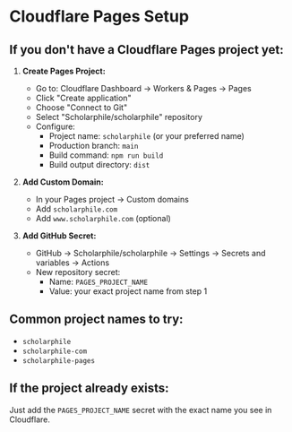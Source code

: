 # Cloudflare Pages Setup

## If you don't have a Cloudflare Pages project yet:

1. **Create Pages Project:**
   - Go to: Cloudflare Dashboard → Workers & Pages → Pages
   - Click "Create application"
   - Choose "Connect to Git"
   - Select "Scholarphile/scholarphile" repository
   - Configure:
     - Project name: `scholarphile` (or your preferred name)
     - Production branch: `main`
     - Build command: `npm run build`
     - Build output directory: `dist`

2. **Add Custom Domain:**
   - In your Pages project → Custom domains
   - Add `scholarphile.com`
   - Add `www.scholarphile.com` (optional)

3. **Add GitHub Secret:**
   - GitHub → Scholarphile/scholarphile → Settings → Secrets and variables → Actions
   - New repository secret:
     - Name: `PAGES_PROJECT_NAME`
     - Value: your exact project name from step 1

## Common project names to try:
- `scholarphile`
- `scholarphile-com`
- `scholarphile-pages`

## If the project already exists:
Just add the `PAGES_PROJECT_NAME` secret with the exact name you see in Cloudflare.
